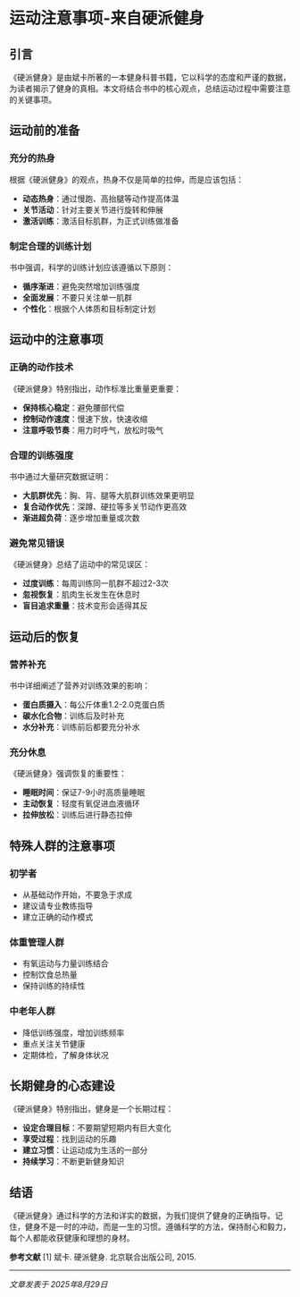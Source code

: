 # 运动注意事项-来自硬派健身

## 引言

《硬派健身》是由斌卡所著的一本健身科普书籍，它以科学的态度和严谨的数据，为读者揭示了健身的真相。本文将结合书中的核心观点，总结运动过程中需要注意的关键事项。

## 运动前的准备

### 充分的热身
根据《硬派健身》的观点，热身不仅是简单的拉伸，而是应该包括：
- **动态热身**：通过慢跑、高抬腿等动作提高体温
- **关节活动**：针对主要关节进行旋转和伸展
- **激活训练**：激活目标肌群，为正式训练做准备

### 制定合理的训练计划
书中强调，科学的训练计划应该遵循以下原则：
- **循序渐进**：避免突然增加训练强度
- **全面发展**：不要只关注单一肌群
- **个性化**：根据个人体质和目标制定计划

## 运动中的注意事项

### 正确的动作技术
《硬派健身》特别指出，动作标准比重量更重要：
- **保持核心稳定**：避免腰部代偿
- **控制动作速度**：慢速下放，快速收缩
- **注意呼吸节奏**：用力时呼气，放松时吸气

### 合理的训练强度
书中通过大量研究数据证明：
- **大肌群优先**：胸、背、腿等大肌群训练效果更明显
- **复合动作优先**：深蹲、硬拉等多关节动作更高效
- **渐进超负荷**：逐步增加重量或次数

### 避免常见错误
《硬派健身》总结了运动中的常见误区：
- **过度训练**：每周训练同一肌群不超过2-3次
- **忽视恢复**：肌肉生长发生在休息时
- **盲目追求重量**：技术变形会适得其反

## 运动后的恢复

### 营养补充
书中详细阐述了营养对训练效果的影响：
- **蛋白质摄入**：每公斤体重1.2-2.0克蛋白质
- **碳水化合物**：训练后及时补充
- **水分补充**：训练前后都要充分补水

### 充分休息
《硬派健身》强调恢复的重要性：
- **睡眠时间**：保证7-9小时高质量睡眠
- **主动恢复**：轻度有氧促进血液循环
- **拉伸放松**：训练后进行静态拉伸

## 特殊人群的注意事项

### 初学者
- 从基础动作开始，不要急于求成
- 建议请专业教练指导
- 建立正确的动作模式

### 体重管理人群
- 有氧运动与力量训练结合
- 控制饮食总热量
- 保持训练的持续性

### 中老年人群
- 降低训练强度，增加训练频率
- 重点关注关节健康
- 定期体检，了解身体状况

## 长期健身的心态建设

《硬派健身》特别指出，健身是一个长期过程：
- **设定合理目标**：不要期望短期内有巨大变化
- **享受过程**：找到运动的乐趣
- **建立习惯**：让运动成为生活的一部分
- **持续学习**：不断更新健身知识

## 结语

《硬派健身》通过科学的方法和详实的数据，为我们提供了健身的正确指导。记住，健身不是一时的冲动，而是一生的习惯。遵循科学的方法，保持耐心和毅力，每个人都能收获健康和理想的身材。

**参考文献**
[1] 斌卡. 硬派健身. 北京联合出版公司, 2015.

---
*文章发表于 2025年8月29日*